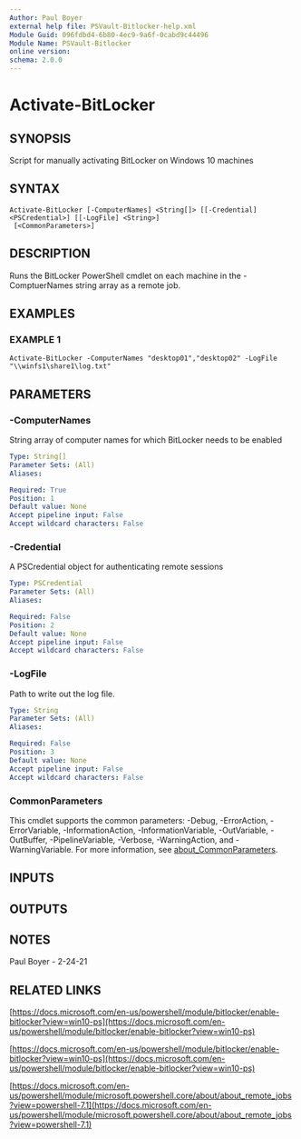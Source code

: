 ```yaml
---
Author: Paul Boyer
external help file: PSVault-Bitlocker-help.xml
Module Guid: 096fdbd4-6b80-4ec9-9a6f-0cabd9c44496
Module Name: PSVault-Bitlocker
online version:
schema: 2.0.0
---
```


# Activate-BitLocker

## SYNOPSIS
Script for manually activating BitLocker on Windows 10 machines

## SYNTAX

```
Activate-BitLocker [-ComputerNames] <String[]> [[-Credential] <PSCredential>] [[-LogFile] <String>]
 [<CommonParameters>]
```

## DESCRIPTION
Runs the BitLocker PowerShell cmdlet on each machine in the -ComptuerNames string array as a remote job.

## EXAMPLES

### EXAMPLE 1
```
Activate-BitLocker -ComputerNames "desktop01","desktop02" -LogFile "\\winfs1\share1\log.txt"
```

## PARAMETERS

### -ComputerNames
String array of computer names for which BitLocker needs to be enabled

```yaml
Type: String[]
Parameter Sets: (All)
Aliases:

Required: True
Position: 1
Default value: None
Accept pipeline input: False
Accept wildcard characters: False
```

### -Credential
A PSCredential object for authenticating remote sessions

```yaml
Type: PSCredential
Parameter Sets: (All)
Aliases:

Required: False
Position: 2
Default value: None
Accept pipeline input: False
Accept wildcard characters: False
```

### -LogFile
Path to write out the log file.

```yaml
Type: String
Parameter Sets: (All)
Aliases:

Required: False
Position: 3
Default value: None
Accept pipeline input: False
Accept wildcard characters: False
```

### CommonParameters
This cmdlet supports the common parameters: -Debug, -ErrorAction, -ErrorVariable, -InformationAction, -InformationVariable, -OutVariable, -OutBuffer, -PipelineVariable, -Verbose, -WarningAction, and -WarningVariable. For more information, see [about_CommonParameters](http://go.microsoft.com/fwlink/?LinkID=113216).

## INPUTS

## OUTPUTS

## NOTES
Paul Boyer - 2-24-21

## RELATED LINKS

[https://docs.microsoft.com/en-us/powershell/module/bitlocker/enable-bitlocker?view=win10-ps](https://docs.microsoft.com/en-us/powershell/module/bitlocker/enable-bitlocker?view=win10-ps)

[https://docs.microsoft.com/en-us/powershell/module/bitlocker/enable-bitlocker?view=win10-ps](https://docs.microsoft.com/en-us/powershell/module/bitlocker/enable-bitlocker?view=win10-ps)

[https://docs.microsoft.com/en-us/powershell/module/microsoft.powershell.core/about/about_remote_jobs?view=powershell-7.1](https://docs.microsoft.com/en-us/powershell/module/microsoft.powershell.core/about/about_remote_jobs?view=powershell-7.1)

